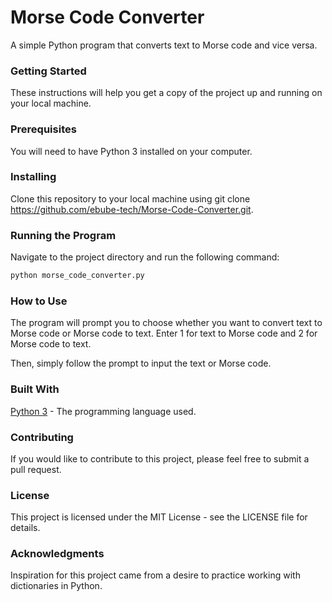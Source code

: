 # Morse Code Converter
A simple Python program that converts text to Morse code and vice versa.

### Getting Started
These instructions will help you get a copy of the project up and running on your local machine.

### Prerequisites
You will need to have Python 3 installed on your computer.

### Installing
Clone this repository to your local machine using git clone https://github.com/ebube-tech/Morse-Code-Converter.git.

### Running the Program
Navigate to the project directory and run the following command:

```python
python morse_code_converter.py
```

### How to Use
The program will prompt you to choose whether you want to convert text to Morse code or Morse code to text.
Enter 1 for text to Morse code and 2 for Morse code to text.

Then, simply follow the prompt to input the text or Morse code.

### Built With
[Python 3](https://www.python.org/download/releases/3.0/) - The programming language used.

### Contributing
If you would like to contribute to this project, please feel free to submit a pull request.

### License
This project is licensed under the MIT License - see the LICENSE file for details.

### Acknowledgments
Inspiration for this project came from a desire to practice working with dictionaries in Python.
